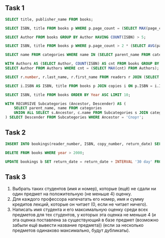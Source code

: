 ## Task 1

``` sql
SELECT title, publisher_name FROM books;
```

``` sql
SELECT ISBN, title FROM books p WHERE p.page_count = (SELECT MAX(page_count) FROM books);
```

``` sql
SELECT Author FROM books GROUP BY Author HAVING COUNT(ISBN) > 5;
```

``` sql
SELECT ISBN, title FROM books p WHERE p.page_count > 2 * (SELECT AVG(page_count) FROM books);
```

``` sql
SELECT name FROM categories WHERE name IN (SELECT parent_name FROM categories);
```

``` sql
WITH Authors AS (SELECT Author, COUNT(ISBN) AS cnt FROM books GROUP BY Author)
SELECT Author FROM Authors WHERE cnt = (SELECT MAX(cnt) FROM Authors);
```

``` sql
SELECT r.number, r.last_name, r.first_name FROM readers r JOIN (SELECT DISTINCT reader_number, ISBN FROM bookings) c ON r.number = c.reader_number WHERE c.ISBN IN (SELECT ISBN FROM books WHERE Author = 'Марк Твен') GROUP BY r.number, r.last_name, r.first_name HAVING COUNT(c.ISBN) = (SELECT COUNT(ISBN) FROM books WHERE Author = 'Марк Твен');
```

``` sql
SELECT i.ISBN AS ISBN, title FROM books p JOIN copies i ON p.ISBN = i.ISBN GROUP BY i.ISBN, title HAVING COUNT(number) > 1;
```

``` sql
SELECT ISBN, title FROM books ORDER BY Year ASC LIMIT 10;
```

``` sql
WITH RECURSIVE Subcategories (Ancestor, Descender) AS (
	SELECT parent_name, name FROM categories
	UNION ALL SELECT s.Ancestor, c.name FROM Subcategories s JOIN categories c ON s.Descender = c.parent_name
) SELECT Descender FROM Subcategories WHERE Ancestor = 'Спорт';
```

## Task 2

``` sql
INSERT INTO bookings(reader_number, ISBN, copy_number, return_date) SELECT r.number, 123456, 4, NOW() FROM readers r WHERE r.last_name = 'Петров' AND r.first_name = 'Василий';
```

``` sql
DELETE FROM books WHERE year > 2000;
```

``` sql
UPDATE bookings b SET return_date = return_date + INTERVAL '30 day' FROM book_categories c WHERE b.ISBN = c.ISBN AND c.category_name = 'Базы данных' AND b.return_date >= TIMESTAMP '2016-01-01';
```

## Task 3

 1. Выбрать таких студентов (имя и номер), которые (ещё) не сдали ни один предмет на положительную (не меньше 4) оценку.
 2. Для каждого профессора напечатать его номер, имя и сумму кредитов лекций, которые он читает (0, если не читает ничего).
 3. Написать имя студента и его максимальную оценку среди всех предметов для тех студентов, у которых эта оценка не меньше 4 (и эта оценка поставлена за существующий в базе предмет (возможно забыли ещё вывести название предмета)) (если за несколько предметов одинаково максимально, будут дубликаты).
